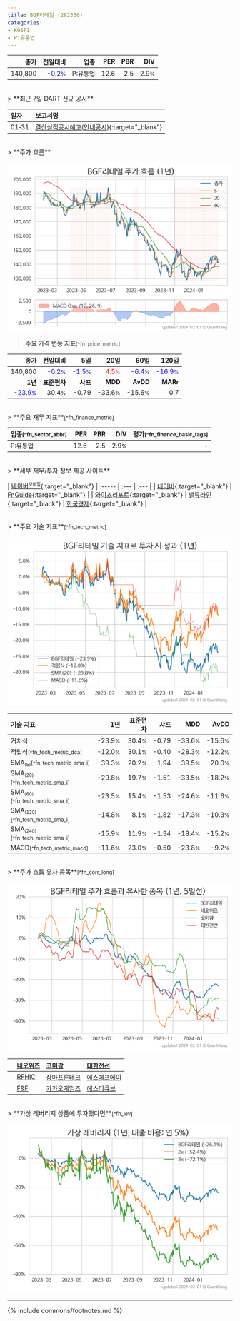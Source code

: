 ```yaml
---
title: BGF리테일 (282330)
categories:
- KOSPI
- P:유통업
---
```

| **종가** | **전일대비** | **업종** | **PER** | **PBR** | **DIV** |
| -------: | -----------: | -------: | ------: | ------: | ------: |
| 140,800 | <span style="color: blue">-0.2<small>%</small></span> | P:유통업 | 12.6 | 2.5 | 2.9<small>%</small> |

<!-- more -->

<br>
> **최근 7일 DART 신규 공시**<a id="dart"></a>


| **일자** | **보고서명** |
| :--------- | :----------- |
| 01&#x2011;31 | [결산실적공시예고(안내공시)](https://dart.fss.or.kr/dsaf001/main.do?rcpNo=20240131800539){:target="_blank"} |

<br>
> **주가 흐름**<a id="price"></a>

![282330](/stock/images/282330.png)

> **주요 가격 변동 지표**<small>[^fn_price_metric]</small>

| **종가** | **전일대비** | **5일** | **20일** | **60일** | **120일** |
| -------: | -----------: | ------: | -------: | -------: | --------: |
| 140,800 | <span style="color: blue">-0.2<small>%</small></span> | <span style="color: blue">-1.5<small>%</small></span> | <span style="color: red">4.5<small>%</small></span> | <span style="color: blue">-6.4<small>%</small></span> | <span style="color: blue">-16.9<small>%</small></span> |
| **1년** | **표준편차** | **샤프** | **MDD** | **AvDD** | **MARr** |
| <span style="color: blue">-23.9<small>%</small></span> | 30.4<small>%</small> | -0.79 | -33.6<small>%</small> | -15.6<small>%</small> | 0.7 |

<br>
> **주요 재무 지표**<small>[^fn_finance_metric]</small>

| **업종**<small>[^fn_sector_abbr]</small> | **PER** | **PBR** | **DIV** | **평가**<small>[^fn_finance_basic_tags]</small> |
| :--------------------------------------- | ------: | ------: | ------: | ----------------------------------------------: |
| P:유통업 | 12.6 | 2.5 | 2.9<small>%</small> | - |

<br>
> **세부 재무/투자 정보 제공 사이트**

| [네이버<sup><small>모바일</small></sup>](https://m.stock.naver.com/domestic/stock/282330/finance/summary){:target="_blank"} | :----- | :--- | :--- |
| [네이버](https://finance.naver.com/item/coinfo.naver?code=282330){:target="_blank"} | [FnGuide](https://comp.fnguide.com/SVO2/ASP/SVD_Invest.asp?gicode=A282330&MenuYn=Y){:target="_blank"} |
| [와이즈리포트](https://comp.wisereport.co.kr/company/c1040001.aspx?cmp_cd=282330){:target="_blank"} | [밸류라인](https://www.valueline.co.kr/finance/summary/282330){:target="_blank"} | [한국경제](https://markets.hankyung.com/stock/282330/financial-summary){:target="_blank"} |

<br>
> **주요 기술 지표**<small>[^fn_tech_metric]</small>


![282330](/stock/images/282330_tech.png)

| **기술 지표** | **1년** | **표준편차** | **샤프** | **MDD** | **AvDD** |
| :------------ | ------: | -----------: | -------: | ------: | -------: |
| 거치식 | -23.9<small>%</small> | 30.4<small>%</small> | -0.79 | -33.6<small>%</small> | -15.6<small>%</small> |
| 적립식<small>[^fn_tech_metric_dca]</small> | -12.0<small>%</small> | 30.1<small>%</small> | -0.40 | -28.3<small>%</small> | -12.2<small>%</small> |
| SMA<small><sub>(5)</sub></small><small>[^fn_tech_metric_sma_i]</small> | -39.3<small>%</small> | 20.2<small>%</small> | -1.94 | -39.5<small>%</small> | -20.0<small>%</small> |
| SMA<small><sub>(20)</sub></small><small>[^fn_tech_metric_sma_i]</small> | -29.8<small>%</small> | 19.7<small>%</small> | -1.51 | -33.5<small>%</small> | -18.2<small>%</small> |
| SMA<small><sub>(60)</sub></small><small>[^fn_tech_metric_sma_i]</small> | -23.5<small>%</small> | 15.4<small>%</small> | -1.53 | -24.6<small>%</small> | -11.6<small>%</small> |
| SMA<small><sub>(120)</sub></small><small>[^fn_tech_metric_sma_i]</small> | -14.8<small>%</small> | 8.1<small>%</small> | -1.82 | -17.3<small>%</small> | -10.3<small>%</small> |
| SMA<small><sub>(240)</sub></small><small>[^fn_tech_metric_sma_i]</small> | -15.9<small>%</small> | 11.9<small>%</small> | -1.34 | -18.4<small>%</small> | -15.2<small>%</small> |
| MACD<small>[^fn_tech_metric_macd]</small> | -11.6<small>%</small> | 23.0<small>%</small> | -0.50 | -23.8<small>%</small> | -9.2<small>%</small> |

<br>
> **주가 흐름 유사 종목**<a id="corr"></a><small>[^fn_corr_long]</small>

![282330](/stock/images/282330_corr.png)

|    | [네오위즈](/095660/) | [코미팜](/041960/) | [대한전선](/001440/) |
| :- | :------------------------------------- | :------------------------------------- | :--------------------------------------|
|    | [RFHIC](/218410/) | [상아프론테크](/089980/) | [에스에프에이](/056190/) |
|    | [F&F](/383220/) | [카카오게임즈](/293490/) | [에스티큐브](/052020/) |

<br>
> **가상 레버리지 상품에 투자했다면**<a id="2x"></a><small>[^fn_lev]</small>

![282330](/stock/images/282330_2x.png)

---
{% include commons/footnotes.md %}